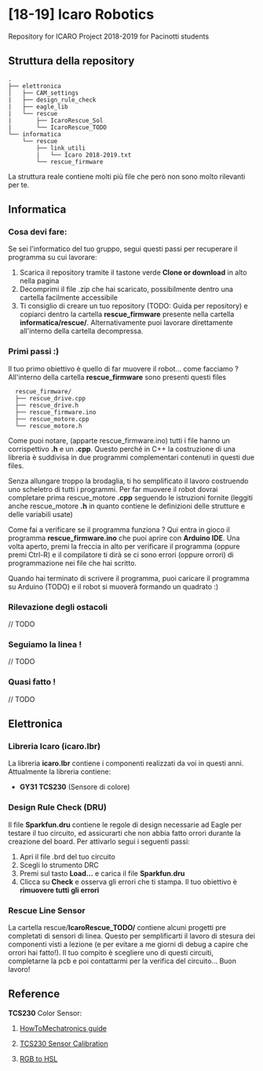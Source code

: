 # [18-19] Icaro Robotics
Repository for ICARO Project 2018-2019 for Pacinotti students

## Struttura della repository
    .
    ├── elettronica
    │   ├── CAM_settings
    |   ├── design_rule_check
    |   ├── eagle_lib
    |   └── rescue
    |       ├── IcaroRescue_Sol
    |       └── IcaroRescue_TODO
    └── informatica
        └── rescue
            ├── link_utili
            |   └── Icaro 2018-2019.txt
            └── rescue_firmware

La struttura reale contiene molti più file che però non sono molto rilevanti per te.

## Informatica
### Cosa devi fare:
Se sei l'informatico del tuo gruppo, segui questi passi per recuperare il programma su cui lavorare:
1. Scarica il repository tramite il tastone verde **Clone or download** in alto nella pagina
2. Decomprimi il file .zip che hai scaricato, possibilmente dentro una cartella facilmente accessibile
3. Ti consiglio di creare un tuo repository (TODO: Guida per repository) e copiarci dentro la cartella **rescue_firmware** presente nella cartella __informatica/rescue/__. Alternativamente puoi lavorare direttamente all'interno della cartella decompressa.

### Primi passi :)
Il tuo primo obiettivo è quello di far muovere il robot... come facciamo ?
All'interno della cartella __rescue_firmware__ sono presenti questi files

      rescue_firmware/
      ├── rescue_drive.cpp
      ├── rescue_drive.h
      ├── rescue_firmware.ino
      ├── rescue_motore.cpp
      └── rescue_motore.h

Come puoi notare, (apparte rescue_firmware.ino) tutti i file hanno un corrispettivo **.h** e un **.cpp**. Questo perché
in C++ la costruzione di una libreria è suddivisa in due programmi complementari contenuti in questi due files.

Senza allungare troppo la brodaglia, ti ho semplificato il lavoro costruendo uno scheletro di tutti i programmi.
Per far muovere il robot dovrai completare prima rescue_motore **.cpp** seguendo le istruzioni fornite (leggiti anche rescue_motore **.h** in quanto contiene le definizioni delle strutture e delle variabili usate)

Come fai a verificare se il programma funziona ? 
Qui entra in gioco il programma **rescue_firmware.ino** che puoi aprire con __Arduino IDE__. Una volta aperto,
premi la freccia in alto per verificare il programma (oppure premi Ctrl-R) e il compilatore ti dirà se ci sono errori (oppure orrori) di programmazione nei file che hai scritto.

Quando hai terminato di scrivere il programma, puoi caricare il programma su Arduino (TODO) e il robot si muoverà formando un quadrato :)

### Rilevazione degli ostacoli
// TODO


### Seguiamo la linea !
// TODO

### Quasi fatto !
// TODO
##
## Elettronica
### Libreria Icaro (icaro.lbr)
La libreria __icaro.lbr__ contiene i componenti realizzati da voi in questi anni.
Attualmente la libreria contiene:
* __GY31 TCS230__ (Sensore di colore)

### Design Rule Check (DRU)
Il file __Sparkfun.dru__ contiene le regole di design necessarie ad Eagle per testare il tuo circuito, ed assicurarti che non abbia fatto orrori durante la creazione del board.
Per attivarlo segui i seguenti passi:
1) Apri il file .brd del tuo circuito
2) Scegli lo strumento DRC
3) Premi sul tasto __Load...__ e carica il file __Sparkfun.dru__
4) Clicca su __Check__ e osserva gli errori che ti stampa. Il tuo obiettivo è __rimuovere tutti gli errori__

### Rescue Line Sensor
La cartella rescue/__IcaroRescue_TODO/__ contiene alcuni progetti pre completati di sensori di linea. Questo per semplificarti il lavoro di stesura dei componenti visti a lezione (e per evitare a me giorni di debug a capire che orrori hai fatto!).
Il tuo compito è scegliere uno di questi circuiti, completarne la pcb e poi contattarmi per la verifica del circuito... Buon lavoro!

## Reference

__TCS230__ Color Sensor:
1) [HowToMechatronics guide](https://howtomechatronics.com/tutorials/arduino/arduino-color-sensing-tutorial-tcs230-tcs3200-color-sensor/)

2) [TCS230 Sensor Calibration](https://arduinoplusplus.wordpress.com/2015/07/15/tcs230tcs3200-sensor-calibration/)

3) [RGB to HSL](https://www.programmingalgorithms.com/algorithm/rgb-to-hsl?lang=C)
